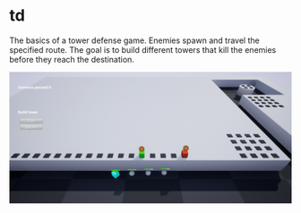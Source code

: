 # td

The basics of a tower defense game. Enemies spawn and travel the specified route. The goal is to build different towers that kill the enemies before they reach the destination.

![td](td.png?raw=true "td")
